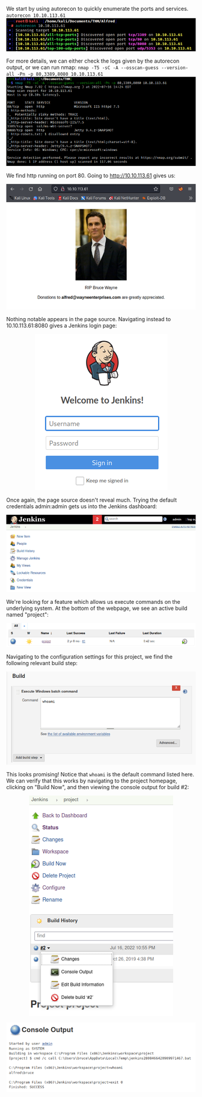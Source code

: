 We start by using autorecon to quickly enumerate the ports and services.
`autorecon 10.10.113.61`
![dd9a13071c8461374b509e37a2a4db10.png](/Alfred/_resources/dd9a13071c8461374b509e37a2a4db10-1.png)

For more details, we can either check the logs given by the autorecon output, or we can run nmap:
`nmap -T5 -sC -A --osscan-guess --version-all -Pn -p 80,3389,8080 10.10.113.61`
![d2a50d4cf74f5a244a7680b0df2a2150.png](/Alfred/_resources/d2a50d4cf74f5a244a7680b0df2a2150-1.png)

We find http running on port 80. Going to http://10.10.113.61 gives us:

![267168277d1f6e20a4463412e48bd9ae.png](/Alfred/_resources/267168277d1f6e20a4463412e48bd9ae-1.png)

Nothing notable appears in the page source. Navigating instead to 10.10.113.61:8080 gives a Jenkins login page:

<center>

![783d158db4d546b2ab0ee049ae1b578c.png](/Alfred/_resources/783d158db4d546b2ab0ee049ae1b578c-1.png)

</center>

Once again, the page source doesn't reveal much. Trying the default credentials admin:admin gets us into the Jenkins dashboard:

<center>

![a527de0ee349e6fcddcbed81db4914a8.png](/Alfred/_resources/a527de0ee349e6fcddcbed81db4914a8-1.png)

</center>

We're looking for a feature which allows us execute commands on the underlying system. At the bottom of the webpage, we see an active build named "project":

<center>

![099c38f39b1e062b9fc7d6a99fdb0aca.png](Alfred/_resources/099c38f39b1e062b9fc7d6a99fdb0aca-1.png)

</center>

Navigating to the configuration settings for this project, we find the following relevant build step:

<center>

![df922b933258d49ab554fed97c44158e.png](/Alfred/_resources/df922b933258d49ab554fed97c44158e-1.png)

</center>

This looks promising! Notice that `whoami` is the default command listed here. We can verify that this works by navigating to the project homepage, clicking on "Build Now", and then viewing the console output for build #2:

<center>

![797385c50a81e61038bb31d4f5b2e491.png](/Alfred/_resources/797385c50a81e61038bb31d4f5b2e491-1.png)

![e97e8388278e65592a74888c08abfb87.png](/Alfred/_resources/e97e8388278e65592a74888c08abfb87-1.png)

</center>
